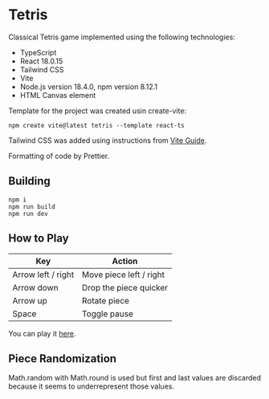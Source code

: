 # Tetris

Classical Tetris game implemented using the following technologies:

- TypeScript
- React 18.0.15
- Tailwind CSS
- Vite
- Node.js version 18.4.0, npm version 8.12.1
- HTML Canvas element

Template for the project was created usin create-vite:

    npm create vite@latest tetris --template react-ts

Tailwind CSS was added using instructions from [Vite Guide](https://tailwindcss.com/docs/guides/vite).

Formatting of code by Prettier.

## Building

    npm i
    npm run build
    npm run dev

## How to Play
| Key | Action |
| ----------- | ----------- |
| Arrow left / right | Move piece left / right |
| Arrow down | Drop the piece quicker |
| Arrow up | Rotate piece |
| Space | Toggle pause |

You can play it [here](https://cool-html5.net/tetris/).

## Piece Randomization

Math.random with Math.round is used but first and last values are discarded because it seems to underrepresent those values.
